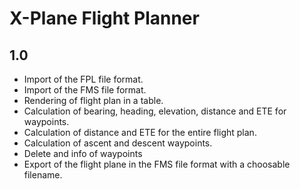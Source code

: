 # X-Plane Flight Planner

## 1.0

* Import of the FPL file format.
* Import of the FMS file format.
* Rendering of flight plan in a table.
* Calculation of bearing, heading, elevation, distance and ETE for waypoints.
* Calculation of distance and ETE for the entire flight plan.
* Calculation of ascent and descent waypoints.
* Delete and info of waypoints
* Export of the flight plane in the FMS file format with a choosable filename.